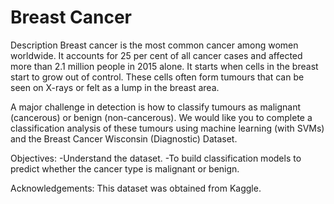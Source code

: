 # Breast Cancer

Description
Breast cancer is the most common cancer among women worldwide. It accounts for 25 per cent of all cancer cases and affected more than 2.1 million people in 2015 alone. It starts when cells in the breast start to grow out of control. These cells often form tumours that can be seen on X-rays or felt as a lump in the breast area.

A major challenge in detection is how to classify tumours as malignant (cancerous) or benign (non-cancerous). We would like you to complete a classification analysis of these tumours using machine learning (with SVMs) and the Breast Cancer Wisconsin (Diagnostic) Dataset.

Objectives: 
-Understand the dataset.
-To build classification models to predict whether the cancer type is malignant or benign.

Acknowledgements:
This dataset was obtained from Kaggle.
